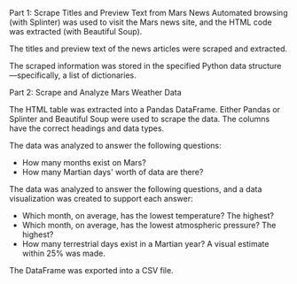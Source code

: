 Part 1: Scrape Titles and Preview Text from Mars News
Automated browsing (with Splinter) was used to visit the Mars news site, and the HTML code was extracted (with Beautiful Soup).

The titles and preview text of the news articles were scraped and extracted.

The scraped information was stored in the specified Python data structure—specifically, a list of dictionaries.

Part 2: Scrape and Analyze Mars Weather Data

The HTML table was extracted into a Pandas DataFrame. Either Pandas or Splinter and Beautiful Soup were used to scrape the data. The columns have the correct headings and data types.

The data was analyzed to answer the following questions:

- How many months exist on Mars? 
- How many Martian days' worth of data are there? 

The data was analyzed to answer the following questions, and a data visualization was created to support each answer:

- Which month, on average, has the lowest temperature? The highest? 
- Which month, on average, has the lowest atmospheric pressure? The highest? 
- How many terrestrial days exist in a Martian year? A visual estimate within 25% was made. 

The DataFrame was exported into a CSV file.
